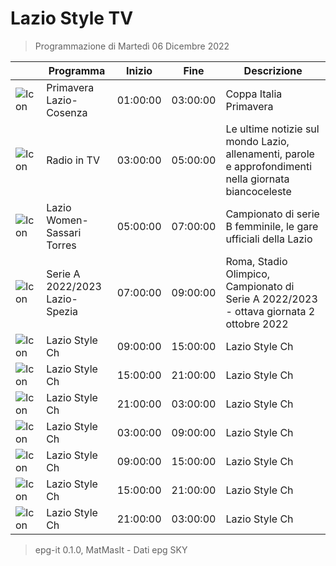 # Lazio Style TV
> Programmazione di Martedì 06 Dicembre 2022

||Programma|Inizio|Fine|Descrizione|
|---|---|---|---|---|
|![Icon](https://guidatv.sky.it/uuid/SportCalcio_Cover_JgZRMKTlp.png)|Primavera Lazio-Cosenza|01:00:00|03:00:00|Coppa Italia Primavera
|![Icon](https://guidatv.sky.it/uuid/SportCalcio_Cover_JgZRMKTlp.png)|Radio in TV|03:00:00|05:00:00|Le ultime notizie sul mondo Lazio, allenamenti, parole e approfondimenti nella giornata biancoceleste
|![Icon](https://guidatv.sky.it/uuid/SportCalcio_Cover_JgZRMKTlp.png)|Lazio Women-Sassari Torres|05:00:00|07:00:00|Campionato di serie B femminile, le gare ufficiali della Lazio
|![Icon](https://guidatv.sky.it/uuid/SportCalcio_Cover_JgZRMKTlp.png)|Serie A 2022/2023 Lazio-Spezia|07:00:00|09:00:00|Roma, Stadio Olimpico, Campionato di Serie A 2022/2023 - ottava giornata 2 ottobre 2022
|![Icon](https://guidatv.sky.it/uuid/SportCalcio_Cover_JgZRMKTlp.png)|Lazio Style Ch|09:00:00|15:00:00|Lazio Style Ch
|![Icon](https://guidatv.sky.it/uuid/SportCalcio_Cover_JgZRMKTlp.png)|Lazio Style Ch|15:00:00|21:00:00|Lazio Style Ch
|![Icon](https://guidatv.sky.it/uuid/SportCalcio_Cover_JgZRMKTlp.png)|Lazio Style Ch|21:00:00|03:00:00|Lazio Style Ch
|![Icon](https://guidatv.sky.it/uuid/SportCalcio_Cover_JgZRMKTlp.png)|Lazio Style Ch|03:00:00|09:00:00|Lazio Style Ch
|![Icon](https://guidatv.sky.it/uuid/SportCalcio_Cover_JgZRMKTlp.png)|Lazio Style Ch|09:00:00|15:00:00|Lazio Style Ch
|![Icon](https://guidatv.sky.it/uuid/SportCalcio_Cover_JgZRMKTlp.png)|Lazio Style Ch|15:00:00|21:00:00|Lazio Style Ch
|![Icon](https://guidatv.sky.it/uuid/SportCalcio_Cover_JgZRMKTlp.png)|Lazio Style Ch|21:00:00|03:00:00|Lazio Style Ch



 > epg-it 0.1.0, MatMasIt - Dati epg SKY